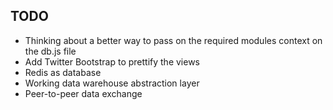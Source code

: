 TODO
----
 
- Thinking about a better way to pass on the required modules context on the db.js file
- Add Twitter Bootstrap to prettify the views
- Redis as database
- Working data warehouse abstraction layer
- Peer-to-peer data exchange
